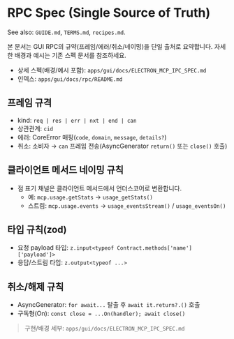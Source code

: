 # RPC Spec (Single Source of Truth)

See also: `GUIDE.md`, `TERMS.md`, `recipes.md`.

본 문서는 GUI RPC의 규약(프레임/에러/취소/네이밍)을 단일 출처로 요약합니다. 자세한 배경과 예시는 기존 스펙 문서를 참조하세요.

- 상세 스펙(배경/예시 포함): `apps/gui/docs/ELECTRON_MCP_IPC_SPEC.md`
- 인덱스: `apps/gui/docs/rpc/README.md`

## 프레임 규격

- kind: `req | res | err | nxt | end | can`
- 상관관계: `cid`
- 에러: CoreError 매핑(`code`, `domain`, `message`, `details?`)
- 취소: 소비자 → `can` 프레임 전송(AsyncGenerator `return()` 또는 `close()` 호출)

## 클라이언트 메서드 네이밍 규칙

- 점 표기 채널은 클라이언트 메서드에서 언더스코어로 변환합니다.
  - 예: `mcp.usage.getStats` → `usage_getStats()`
  - 스트림: `mcp.usage.events` → `usage_eventsStream()` / `usage_eventsOn()`

## 타입 규칙(zod)

- 요청 payload 타입: `z.input<typeof Contract.methods['name']['payload']>`
- 응답/스트림 타입: `z.output<typeof ...>`

## 취소/해제 규칙

- AsyncGenerator: `for await...` 탈출 후 `await it.return?.()` 호출
- 구독형(On): `const close = ...On(handler); await close()`

> 구현/배경 세부: `apps/gui/docs/ELECTRON_MCP_IPC_SPEC.md`
